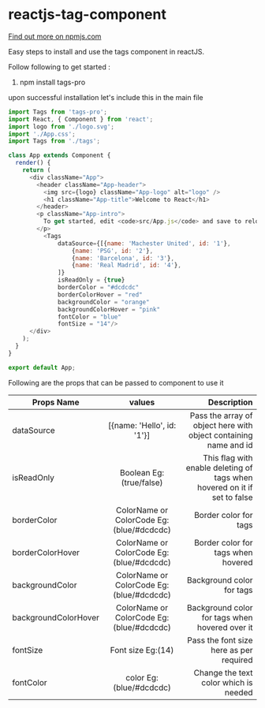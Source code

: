 # reactjs-tag-component

<a href="https://www.npmjs.com/package/tags-pro" target="_blank">Find out more on npmjs.com</a>

Easy steps to install and use the tags component in reactJS.

Follow following to get started :

1. npm install tags-pro

upon successful installation let's include this in the main file

```javascript
import Tags from 'tags-pro';
import React, { Component } from 'react';
import logo from './logo.svg';
import './App.css';
import Tags from './tags';

class App extends Component {
  render() {
    return (
      <div className="App">
        <header className="App-header">
          <img src={logo} className="App-logo" alt="logo" />
          <h1 className="App-title">Welcome to React</h1>
        </header>
        <p className="App-intro">
          To get started, edit <code>src/App.js</code> and save to reload.
        </p>
          <Tags
              dataSource={[{name: 'Machester United', id: '1'},
                  {name: 'PSG', id: '2'},
                  {name: 'Barcelona', id: '3'},
                  {name: 'Real Madrid', id: '4'},
              ]}
              isReadOnly = {true}
              borderColor = "#dcdcdc"
              borderColorHover = "red"
              backgroundColor = "orange"
              backgroundColorHover = "pink"
              fontColor = "blue"
              fontSize = "14"/>
      </div>
    );
  }
}

export default App;
```

Following are the props that can be passed to <Tags/> component to use it

| Props Name        | values           | Description  |
| ------------- |:-------------:| -----:|
| dataSource      | [{name: 'Hello', id: '1'}] | Pass the array of object here with object containing name and id  |
| isReadOnly      | Boolean Eg:(true/false)      |   This flag with enable deleting of tags when hovered on it if set to false |
| borderColor | ColorName or ColorCode Eg:(blue/#dcdcdc)      |    Border color for tags
| borderColorHover | ColorName or ColorCode Eg:(blue/#dcdcdc)      |    Border color for tags when hovered|
| backgroundColor | ColorName or ColorCode Eg:(blue/#dcdcdc)      |    Background color for tags |
| backgroundColorHover | ColorName or ColorCode Eg:(blue/#dcdcdc)       |    Background color for tags when hovered over it |
| fontSize | Font size Eg:(14)     |    Pass the font size here as per required |
| fontColor | color Eg:(blue/#dcdcdc)     |    Change the text color which is needed |


